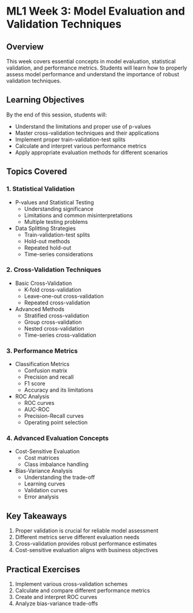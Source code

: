 # ML1 Week 3: Model Evaluation and Validation Techniques

## Overview
This week covers essential concepts in model evaluation, statistical validation, and performance metrics. Students will learn how to properly assess model performance and understand the importance of robust validation techniques.

## Learning Objectives
By the end of this session, students will:
- Understand the limitations and proper use of p-values
- Master cross-validation techniques and their applications
- Implement proper train-validation-test splits
- Calculate and interpret various performance metrics
- Apply appropriate evaluation methods for different scenarios

## Topics Covered

### 1. Statistical Validation
- P-values and Statistical Testing
  * Understanding significance
  * Limitations and common misinterpretations
  * Multiple testing problems
- Data Splitting Strategies
  * Train-validation-test splits
  * Hold-out methods
  * Repeated hold-out
  * Time-series considerations

### 2. Cross-Validation Techniques
- Basic Cross-Validation
  * K-fold cross-validation
  * Leave-one-out cross-validation
  * Repeated cross-validation
- Advanced Methods
  * Stratified cross-validation
  * Group cross-validation
  * Nested cross-validation
  * Time-series cross-validation

### 3. Performance Metrics
- Classification Metrics
  * Confusion matrix
  * Precision and recall
  * F1 score
  * Accuracy and its limitations
- ROC Analysis
  * ROC curves
  * AUC-ROC
  * Precision-Recall curves
  * Operating point selection

### 4. Advanced Evaluation Concepts
- Cost-Sensitive Evaluation
  * Cost matrices
  * Class imbalance handling
- Bias-Variance Analysis
  * Understanding the trade-off
  * Learning curves
  * Validation curves
  * Error analysis


## Key Takeaways
1. Proper validation is crucial for reliable model assessment
2. Different metrics serve different evaluation needs
3. Cross-validation provides robust performance estimates
4. Cost-sensitive evaluation aligns with business objectives

## Practical Exercises
1. Implement various cross-validation schemes
2. Calculate and compare different performance metrics
3. Create and interpret ROC curves
4. Analyze bias-variance trade-offs 
